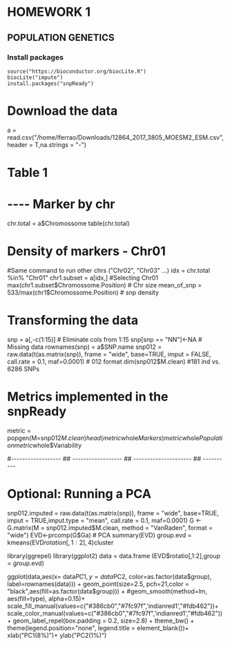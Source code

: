# HOMEWORK 1

## POPULATION GENETICS

### Install packages
```
source("https://bioconductor.org/biocLite.R")
biocLite("impute")
install.packages("snpReady")
```

# Download the data
a = read.csv("/home/lferrao/Downloads/12864_2017_3805_MOESM2_ESM.csv",
         header = T,na.strings = "-")

#  Table 1
# ---- Marker by chr
chr.total = a$Chromossome
table(chr.total)

# Density of markers - Chr01
 
#Same command to run other chrs ("Chr02", "Chr03" ...)
idx = chr.total %in% "Chr01"
chr1.subset = a[idx,] #Selecting Chr01
max(chr1.subset$Chromossome.Position) # Chr size
mean_of_snp = 533/max(chr1$Chromossome.Position) # snp density

# Transforming the data 
snp = a[,-c(1:15)] # Eliminate cols from 1:15
snp[snp == "NN"]<-NA # Missing data
rownames(snp) = a$SNP.name
snp012 = raw.data(t(as.matrix(snp)), frame = "wide", 
               base=TRUE,  imput = FALSE, 
               call.rate = 0.1, maf=0.0001) # 012 format
dim(snp012$M.clean) #181 ind  vs. 6286 SNPs

# Metrics implemented in the snpReady
metric = popgen(M=snp012$M.clean)
head(metric$whole$Markers)
metric$whole$Population
metric$whole$Variability

#------------------ ## ------------------ ## --------------------- ## ----------
# Optional: Running a PCA 
snp012.imputed = raw.data(t(as.matrix(snp)), frame = "wide", 
                  base=TRUE,  imput = TRUE,imput.type = "mean", 
                  call.rate = 0.1, maf=0.0001)
G <- G.matrix(M = snp012.imputed$M.clean, method = "VanRaden", format = "wide") 
EVD<-prcomp(G$Ga) # PCA
summary(EVD)
group.evd = kmeans(EVD$rotation[,1:2],4)$cluster

library(ggrepel)
library(ggplot2)
data = data.frame (EVD$rotatio[,1:2],group = group.evd)

ggplot(data,aes(x= data$PC1, y=data$PC2, color=as.factor(data$group), label=rownames(data))) +
  geom_point(size=2.5, pch=21,color = "black",aes(fill=as.factor(data$group))) +
  #geom_smooth(method=lm, aes(fill=type), alpha=0.15)+
  scale_fill_manual(values=c("#386cb0","#7fc97f",'indianred1',"#fdb462"))+
  scale_color_manual(values=c("#386cb0","#7fc97f",'indianred1',"#fdb462"))+
  geom_label_repel(box.padding = 0.2, size=2.8) +
  theme_bw() +
  theme(legend.position="none",
        legend.title = element_blank())+
  xlab("PC1(8%)")+
  ylab("PC2(1%)")
